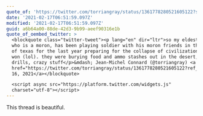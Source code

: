 ```yaml
---
quote_of: 'https://twitter.com/torriangray/status/1361778280521605122?s=09'
date: '2021-02-17T06:51:59.097Z'
modified: '2021-02-17T06:51:59.097Z'
guid: a6b64a00-88de-42d3-9b99-aeef90316e1b
quote_of_oembed_twitter: >
  <blockquote class="twitter-tweet"><p lang="en" dir="ltr">so my eldest brother,
  who is a moron, has been playing soldier with his moron friends in the deserts
  of texas for the last year preparing for the collapse of civilization if biden
  won (lol). they were burying food and ammo stashes out in the desert, running
  drills, crazy stuff</p>&mdash; Jean-Michel Connard (@torriangray) <a
  href="https://twitter.com/torriangray/status/1361778280521605122?ref_src=twsrc%5Etfw">February
  16, 2021</a></blockquote>

  <script async src="https://platform.twitter.com/widgets.js"
  charset="utf-8"></script>
---
```

This thread is beautiful.
